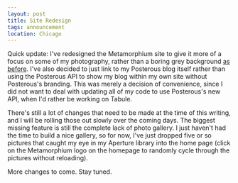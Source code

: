 ```yaml
---
layout: post
title: Site Redesign
tags: announcement
location: Chicago
---
```


Quick update: I've redesigned the Metamorphium site to give it more of
a focus on some of my photography, rather than a boring grey
background [as before](http://metamorphium.com/old). I've also decided
to just link to my Posterous blog itself rather than using the
Posterous API to show my blog within my own site without Posterous's
branding. This was merely a decision of convenience, since I did not
want to deal with updating all of my code to use Posterous's new API,
when I'd rather be working on Tabule.

There's still a lot of changes that need to be made at the time of
this writing, and I will be rolling those out slowly over the coming
days. The biggest missing feature is still the complete lack of photo
gallery. I just haven't had the time to build a nice gallery, so for
now, I've just dropped five or so pictures that caught my eye in my
Aperture library into the home page (click on the Metamorphium logo on
the homepage to randomly cycle through the pictures without
reloading).

More changes to come. Stay tuned.